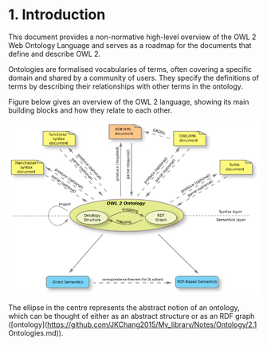 # 1. Introduction
This document provides a non-normative high-level overview of the OWL 2 Web Ontology Language and serves as a roadmap for the documents that define and describe OWL 2.

Ontologies are formalised vocabularies of terms, often covering a specific domain and shared by a community of users. They specify the definitions of terms by describing their relationships with other terms in the ontology. 

Figure below gives an overview of the OWL 2 language, showing its main building blocks and how they relate to each other.  <br>

![owl2 structure](https://github.com/JKChang2015/My_library/raw/master/Notes%20pics/OWL2%20structure.png)

The ellipse in the centre represents the abstract notion of an ontology, which can be thought of either as an abstract structure or as an RDF graph ([ontology](https://github.com/JKChang2015/My_library/Notes/Ontology/2.1 Ontologies.md)).
